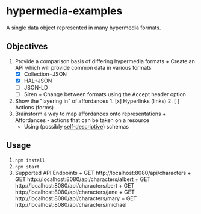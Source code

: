 # hypermedia-examples

A single data object represented in many hypermedia formats.

## Objectives

  1. Provide a comparison basis of differing hypermedia formats
    + Create an API which will provide common data in various formats
      - [x] Collection+JSON
      - [x] HAL+JSON
      - [ ] JSON-LD
      - [ ] Siren
    + Change between formats using the Accept header option
  2. Show the "layering in" of affordances
    1. [x] Hyperlinks (links)
    2. [ ] Actions (forms)
  3. Brainstorm a way to map affordances onto representations
    + Affordances - actions that can be taken on a resource
      - Using (possibly [self-descriptive](self-desc)) schemas

## Usage

  1. `npm install`
  2. `npm start`
  3. Supported API Endpoints
    + GET http://localhost:8080/api/characters
    + GET http://localhost:8080/api/characters/albert
    + GET http://localhost:8080/api/characters/bert
    + GET http://localhost:8080/api/characters/jane
    + GET http://localhost:8080/api/characters/mary
    + GET http://localhost:8080/api/characters/michael

[self-desc]: (http://snowplowanalytics.com/blog/2014/05/15/introducing-self-describing-jsons/)

